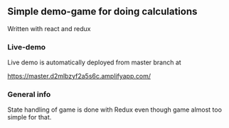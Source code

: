 ## Simple demo-game for doing calculations

Written with react and redux

### Live-demo

Live demo is automatically deployed from master branch at

https://master.d2mlbzyf2a5s6c.amplifyapp.com/

### General info

State handling of game is done with Redux even though game almost too simple for that.





